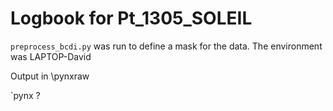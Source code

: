 # Logbook for Pt_1305_SOLEIL

`preprocess_bcdi.py` was run to define a mask for the data. The environment was LAPTOP-David

 Output in \pynxraw

 `pynx ?
